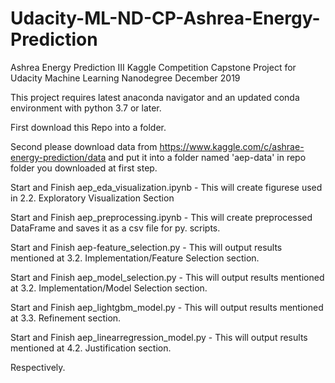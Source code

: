 # Udacity-ML-ND-CP-Ashrea-Energy-Prediction
Ashrea Energy Prediction III Kaggle Competition Capstone Project for Udacity Machine Learning Nanodegree December 2019

This project requires latest anaconda navigator and an updated conda environment with python 3.7 or later.

First download this Repo into a folder.

Second please download data from https://www.kaggle.com/c/ashrae-energy-prediction/data and put it into a folder named 'aep-data' in repo folder you downloaded at first step.

Start and Finish aep_eda_visualization.ipynb - This will create figurese used in 2.2. Exploratory Visualization Section

Start and Finish aep_preprocessing.ipynb - This will create preprocessed DataFrame and saves it as a csv file for py. scripts.

Start and Finish aep-feature_selection.py - This will output results mentioned at 3.2. Implementation/Feature Selection section.

Start and Finish aep_model_selection.py - This will output results mentioned at 3.2. Implementation/Model Selection section.

Start and Finish aep_lightgbm_model.py - This will output results mentioned at 3.3. Refinement section.

Start and Finish aep_linearregression_model.py - This will output results mentioned at 4.2. Justification section.

Respectively.
